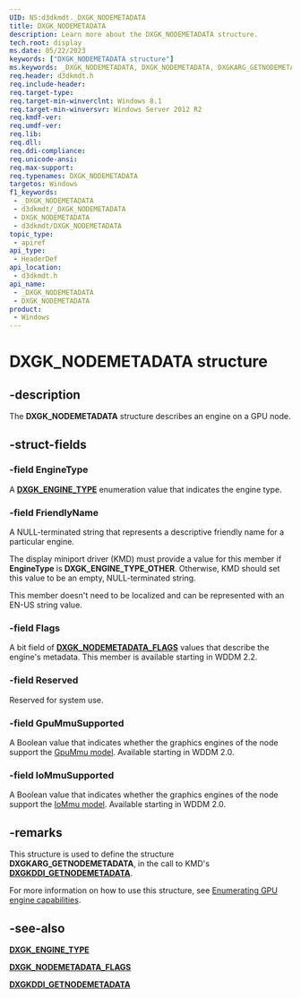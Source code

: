```yaml
---
UID: NS:d3dkmdt._DXGK_NODEMETADATA
title: DXGK_NODEMETADATA
description: Learn more about the DXGK_NODEMETADATA structure.
tech.root: display
ms.date: 05/22/2023
keywords: ["DXGK_NODEMETADATA structure"]
ms.keywords: _DXGK_NODEMETADATA, DXGK_NODEMETADATA, DXGKARG_GETNODEMETADATA
req.header: d3dkmdt.h
req.include-header: 
req.target-type: 
req.target-min-winverclnt: Windows 8.1
req.target-min-winversvr: Windows Server 2012 R2
req.kmdf-ver: 
req.umdf-ver: 
req.lib: 
req.dll: 
req.ddi-compliance: 
req.unicode-ansi: 
req.max-support: 
req.typenames: DXGK_NODEMETADATA
targetos: Windows
f1_keywords:
 - _DXGK_NODEMETADATA
 - d3dkmdt/_DXGK_NODEMETADATA
 - DXGK_NODEMETADATA
 - d3dkmdt/DXGK_NODEMETADATA
topic_type:
 - apiref
api_type:
 - HeaderDef
api_location:
 - d3dkmdt.h
api_name:
 - _DXGK_NODEMETADATA
 - DXGK_NODEMETADATA
product:
 - Windows
---
```


# DXGK_NODEMETADATA structure

## -description

The **DXGK_NODEMETADATA** structure describes an engine on a GPU node.

## -struct-fields

### -field EngineType

A [**DXGK_ENGINE_TYPE**](ne-d3dkmdt-dxgk_engine_type.md) enumeration value that indicates the engine type.

### -field FriendlyName

A NULL-terminated string that represents a descriptive friendly name for a particular engine.

The display miniport driver (KMD) must provide a value for this member if **EngineType** is **DXGK_ENGINE_TYPE_OTHER**. Otherwise, KMD should set this value to be an empty, NULL-terminated string.

This member doesn't need to be localized and can be represented with an EN-US string value.

### -field Flags

A bit field of [**DXGK_NODEMETADATA_FLAGS**](ns-d3dkmdt-_dxgk_nodemetadata_flags.md) values that describe the engine's metadata. This member is available starting in WDDM 2.2.

### -field Reserved

Reserved for system use.

### -field GpuMmuSupported

A Boolean value that indicates whether the graphics engines of the node support the [GpuMmu model](/windows-hardware/drivers/display/gpummu-model). Available starting in WDDM 2.0.

### -field IoMmuSupported

A Boolean value that indicates whether the graphics engines of the node support the [IoMmu model](/windows-hardware/drivers/display/iommu-model). Available starting in WDDM 2.0.

## -remarks

This structure is used to define the structure **DXGKARG_GETNODEMETADATA**, in the call to KMD's [**DXGKDDI_GETNODEMETADATA**](../d3dkmddi/nc-d3dkmddi-dxgkddi_getnodemetadata.md).

For more information on how to use this structure, see [Enumerating GPU engine capabilities](/windows-hardware/drivers/display/enumerating-gpu-nodes).

## -see-also

[**DXGK_ENGINE_TYPE**](ne-d3dkmdt-dxgk_engine_type.md)

[**DXGK_NODEMETADATA_FLAGS**](ns-d3dkmdt-_dxgk_nodemetadata_flags.md)

[**DXGKDDI_GETNODEMETADATA**](../d3dkmddi/nc-d3dkmddi-dxgkddi_getnodemetadata.md)

